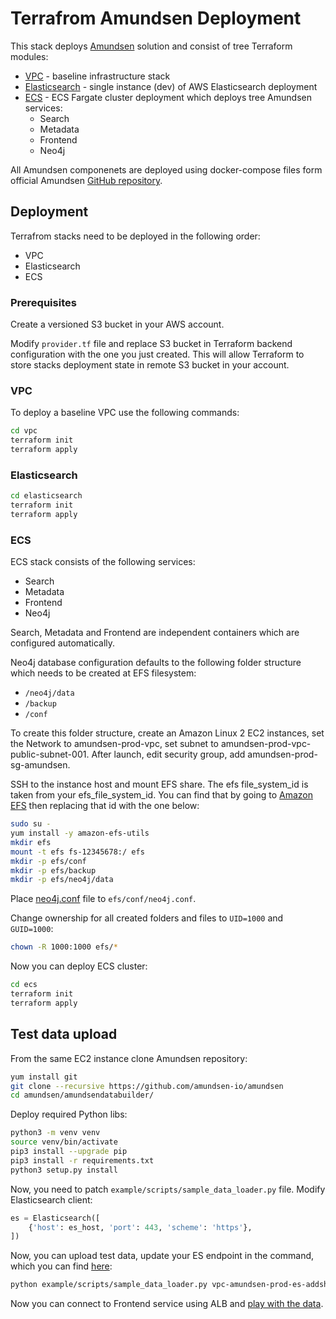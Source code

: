 # Terrafrom Amundsen Deployment

This stack deploys [Amundsen](https://www.amundsen.io/) solution and consist of tree Terraform modules:

* [VPC](./vpc) - baseline infrastructure stack
* [Elasticsearch](./elasticsearch) - single instance (dev) of AWS Elasticsearch deployment
* [ECS](./ecs) - ECS Fargate cluster deployment which deploys tree Amundsen services:
  * Search
  * Metadata
  * Frontend
  * Neo4j

All Amundsen componenets are deployed using docker-compose files form official Amundsen [GitHub repository](https://github.com/amundsen-io/amundsen).

## Deployment

Terrafrom stacks need to be deployed in the following order:

* VPC
* Elasticsearch
* ECS

### Prerequisites

Create a versioned S3 bucket in your AWS account.

Modify `provider.tf` file and replace S3 bucket in Terraform backend configuration with the one you just created. This will allow Terraform to store stacks deployment state in remote S3 bucket in your account.

### VPC

To deploy a baseline VPC use the following commands:

```sh
cd vpc
terraform init
terraform apply
```

### Elasticsearch

```sh
cd elasticsearch
terraform init
terraform apply
```

### ECS

ECS stack consists of the following services:

* Search
* Metadata
* Frontend
* Neo4j

Search, Metadata and Frontend are independent containers which are configured automatically.

Neo4j database configuration defaults to the following folder structure which needs to be created at EFS filesystem:

* `/neo4j/data`
* `/backup`
* `/conf`

To create this folder structure, create an Amazon Linux 2 EC2 instances, set the Network to amundsen-prod-vpc, set subnet to amundsen-prod-vpc-public-subnet-001.  After launch, edit security group, add amundsen-prod-sg-amundsen.

SSH to the instance host and mount EFS share.  The efs file_system_id is taken from your efs_file_system_id.  You can find that by going to [Amazon EFS](https://console.aws.amazon.com/efs/home?region=us-east-1#/file-systems) then replacing that id with the one below:

```sh
sudo su -
yum install -y amazon-efs-utils
mkdir efs
mount -t efs fs-12345678:/ efs
mkdir -p efs/conf
mkdir -p efs/backup
mkdir -p efs/neo4j/data
```

Place [neo4j.conf](https://github.com/amundsen-io/amundsen/blob/master/example/docker/neo4j/conf/neo4j.conf) file to `efs/conf/neo4j.conf`.

Change ownership for all created folders and files to `UID=1000` and `GUID=1000`:

```sh
chown -R 1000:1000 efs/*
```

Now you can deploy ECS cluster:

```sh
cd ecs
terraform init
terraform apply
```

## Test data upload

From the same EC2 instance clone Amundsen repository:

```sh
yum install git
git clone --recursive https://github.com/amundsen-io/amundsen
cd amundsen/amundsendatabuilder/
```

Deploy required Python libs:

```sh
python3 -m venv venv
source venv/bin/activate
pip3 install --upgrade pip
pip3 install -r requirements.txt
python3 setup.py install
```

Now, you need to patch `example/scripts/sample_data_loader.py` file. Modify Elasticsearch client:

```py
es = Elasticsearch([
    {'host': es_host, 'port': 443, 'scheme': 'https'},
])
```

Now, you can upload test data, update your ES endpoint in the command, which you can find [here](https://console.aws.amazon.com/es/home?region=us-east-1#domain:resource=amundsen-prod-es;action=dashboard;tab=undefined):

```sh
python example/scripts/sample_data_loader.py vpc-amundsen-prod-es-addshp7cgl2jt66zg5flg33zge.us-east-1.es.amazonaws.com neo4j.prod.amundsen.local
```

Now you can connect to Frontend service using ALB and [play with the data](https://www.amundsen.io/amundsen/installation/).

